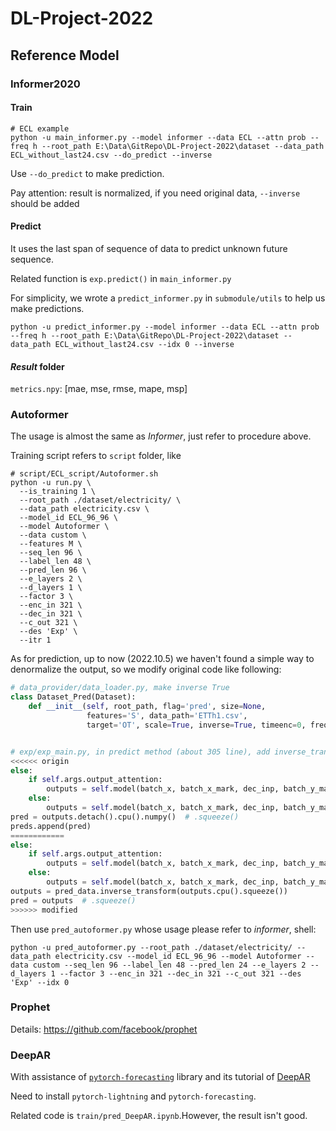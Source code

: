 # DL-Project-2022

## Reference Model
### Informer2020
#### Train
```shell
# ECL example
python -u main_informer.py --model informer --data ECL --attn prob --freq h --root_path E:\Data\GitRepo\DL-Project-2022\dataset --data_path ECL_without_last24.csv --do_predict --inverse
```
Use `--do_predict` to make prediction.

Pay attention: result is normalized, if you need original data, `--inverse` should be added
#### Predict
It uses the last span of sequence of data to predict unknown future sequence.

Related function is `exp.predict()` in `main_informer.py`

For simplicity, we wrote a `predict_informer.py` in `submodule/utils` to help us make predictions.
```shell
python -u predict_informer.py --model informer --data ECL --attn prob --freq h --root_path E:\Data\GitRepo\DL-Project-2022\dataset --data_path ECL_without_last24.csv --idx 0 --inverse
```
#### *Result* folder
`metrics.npy`: [mae, mse, rmse, mape, msp]

### Autoformer
The usage is almost the same as *Informer*, just refer to procedure above.

Training script refers to `script` folder, like
```shell
# script/ECL_script/Autoformer.sh
python -u run.py \
  --is_training 1 \
  --root_path ./dataset/electricity/ \
  --data_path electricity.csv \
  --model_id ECL_96_96 \
  --model Autoformer \
  --data custom \
  --features M \
  --seq_len 96 \
  --label_len 48 \
  --pred_len 96 \
  --e_layers 2 \
  --d_layers 1 \
  --factor 3 \
  --enc_in 321 \
  --dec_in 321 \
  --c_out 321 \
  --des 'Exp' \
  --itr 1
```

As for prediction, up to now (2022.10.5) we haven't found a simple way to denormalize 
the output, so we modify original code like following:
```python
# data_provider/data_loader.py, make inverse True
class Dataset_Pred(Dataset):
    def __init__(self, root_path, flag='pred', size=None,
                 features='S', data_path='ETTh1.csv',
                 target='OT', scale=True, inverse=True, timeenc=0, freq='15min', cols=None):


# exp/exp_main.py, in predict method (about 305 line), add inverse_transform method
<<<<<< origin
else:
    if self.args.output_attention:
        outputs = self.model(batch_x, batch_x_mark, dec_inp, batch_y_mark)[0]
    else:
        outputs = self.model(batch_x, batch_x_mark, dec_inp, batch_y_mark)
pred = outputs.detach().cpu().numpy()  # .squeeze()
preds.append(pred)
============
else:
    if self.args.output_attention:
        outputs = self.model(batch_x, batch_x_mark, dec_inp, batch_y_mark)[0]
    else:
        outputs = self.model(batch_x, batch_x_mark, dec_inp, batch_y_mark)
outputs = pred_data.inverse_transform(outputs.cpu().squeeze())
pred = outputs  # .squeeze()
>>>>>> modified
```
Then use `pred_autoformer.py` whose usage please refer to *informer*, shell:
```shell
python -u pred_autoformer.py --root_path ./dataset/electricity/ --data_path electricity.csv --model_id ECL_96_96 --model Autoformer --data custom --seq_len 96 --label_len 48 --pred_len 24 --e_layers 2 --d_layers 1 --factor 3 --enc_in 321 --dec_in 321 --c_out 321 --des 'Exp' --idx 0
```

### Prophet
Details: https://github.com/facebook/prophet

### DeepAR
With assistance of [`pytorch-forecasting`](https://github.com/jdb78/pytorch-forecasting) library and 
its tutorial of [DeepAR](https://pytorch-forecasting.readthedocs.io/en/latest/tutorials/deepar.html)

Need to install `pytorch-lightning` and `pytorch-forecasting`.

Related code is `train/pred_DeepAR.ipynb`.However, the result isn't good.